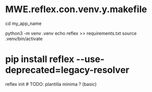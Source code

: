 # MWE.reflex.con.venv.y.makefile

cd my_app_name

python3 -m venv .venv
echo reflex >> requirements.txt
source .venv/bin/activate
# pip install reflex --use-deprecated=legacy-resolver
reflex init # TODO: plantilla minima ? (basic)